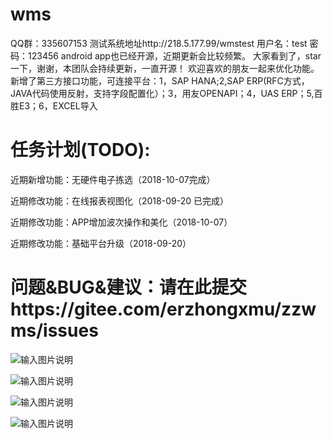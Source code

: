 # wms
QQ群：335607153
测试系统地址http://218.5.177.99/wmstest   用户名：test  密码：123456
android app也已经开源，近期更新会比较频繁。
大家看到了，star一下，谢谢，本团队会持续更新，一直开源！
欢迎喜欢的朋友一起来优化功能。
新增了第三方接口功能，可连接平台：1，SAP  HANA;2,SAP ERP(RFC方式，JAVA代码使用反射，支持字段配置化）；3，用友OPENAPI；4，UAS ERP；5,百胜E3；6，EXCEL导入

# 任务计划(TODO):
近期新增功能：无硬件电子拣选（2018-10-07完成）

近期修改功能：在线报表视图化（2018-09-20 已完成）

近期修改功能：APP增加波次操作和美化（2018-10-07）

近期修改功能：基础平台升级（2018-09-20）

# 问题&BUG&建议：请在此提交https://gitee.com/erzhongxmu/zzwms/issues

![输入图片说明](https://images.gitee.com/uploads/images/2018/0907/103719_3c2482c0_544004.png "home1.png")

![输入图片说明](https://images.gitee.com/uploads/images/2018/0907/103730_85ceeab3_544004.png "home2.png")

![输入图片说明](https://images.gitee.com/uploads/images/2018/0907/103740_dc86f33a_544004.png "home3.png")

![输入图片说明](https://images.gitee.com/uploads/images/2018/0907/103654_01d5732d_544004.png "home4.png")
